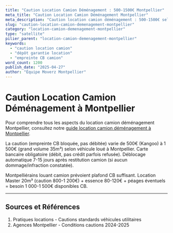 ```yaml
---
title: "Caution Location Camion Déménagement : 500-1500€ Montpellier"
meta_title: "Caution Location Camion Déménagement Montpellier"
meta_description: "Caution location camion déménagement : 500-1500€ selon véhicule, CB obligatoire, déblocage 7-15j."
slug: "caution-location-camion-demenagement-montpellier"
category: "location-camion-demenagement-montpellier"
type: "satellite"
pilier_parent: "location-camion-demenagement-montpellier"
keywords:
  - "caution location camion"
  - "dépôt garantie location"
  - "empreinte CB camion"
word_count: 1200
publish_date: "2025-04-27"
author: "Équipe Moverz Montpellier"
---
```


# Caution Location Camion Déménagement à Montpellier


Pour comprendre tous les aspects du location camion déménagement Montpellier, consultez notre [guide location camion déménagement à Montpellier](/blog/location-camion-demenagement-montpellier/location-camion-demenagement-montpellier).


La caution (empreinte CB bloquée, pas débitée) varie de 500€ (Kangoo) à 1 500€ (grand volume 35m³) selon véhicule loué à Montpellier. Carte bancaire obligatoire (débit, pas crédit parfois refusée). Déblocage automatique 7-15 jours après restitution camion (si aucun dommage/infraction constatée).

Montpelliérains louant camion prévoient plafond CB suffisant. Location Master 20m³ (caution 800-1 200€) + essence 80-120€ + péages éventuels = besoin 1 000-1 500€ disponibles CB.

---

## Sources et Références

1. Pratiques locations - Cautions standards véhicules utilitaires
2. Agences Montpellier - Conditions cautions 2024-2025

